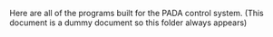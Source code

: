 Here are all of the programs built for the PADA control system.
(This document is a dummy document so this folder always appears)